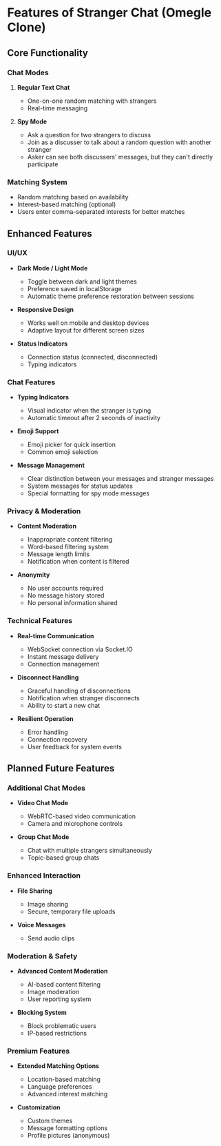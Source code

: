 # Features of Stranger Chat (Omegle Clone)

## Core Functionality

### Chat Modes
1. **Regular Text Chat**
   - One-on-one random matching with strangers
   - Real-time messaging

2. **Spy Mode**
   - Ask a question for two strangers to discuss
   - Join as a discusser to talk about a random question with another stranger
   - Asker can see both discussers' messages, but they can't directly participate

### Matching System
- Random matching based on availability
- Interest-based matching (optional)
- Users enter comma-separated interests for better matches

## Enhanced Features

### UI/UX
- **Dark Mode / Light Mode**
  - Toggle between dark and light themes
  - Preference saved in localStorage
  - Automatic theme preference restoration between sessions

- **Responsive Design**
  - Works well on mobile and desktop devices
  - Adaptive layout for different screen sizes

- **Status Indicators**
  - Connection status (connected, disconnected)
  - Typing indicators

### Chat Features
- **Typing Indicators**
  - Visual indicator when the stranger is typing
  - Automatic timeout after 2 seconds of inactivity

- **Emoji Support**
  - Emoji picker for quick insertion
  - Common emoji selection

- **Message Management**
  - Clear distinction between your messages and stranger messages
  - System messages for status updates
  - Special formatting for spy mode messages

### Privacy & Moderation
- **Content Moderation**
  - Inappropriate content filtering
  - Word-based filtering system
  - Message length limits
  - Notification when content is filtered

- **Anonymity**
  - No user accounts required
  - No message history stored
  - No personal information shared

### Technical Features
- **Real-time Communication**
  - WebSocket connection via Socket.IO
  - Instant message delivery
  - Connection management

- **Disconnect Handling**
  - Graceful handling of disconnections
  - Notification when stranger disconnects
  - Ability to start a new chat

- **Resilient Operation**
  - Error handling
  - Connection recovery
  - User feedback for system events

## Planned Future Features

### Additional Chat Modes
- **Video Chat Mode**
  - WebRTC-based video communication
  - Camera and microphone controls

- **Group Chat Mode**
  - Chat with multiple strangers simultaneously
  - Topic-based group chats

### Enhanced Interaction
- **File Sharing**
  - Image sharing
  - Secure, temporary file uploads

- **Voice Messages**
  - Send audio clips

### Moderation & Safety
- **Advanced Content Moderation**
  - AI-based content filtering
  - Image moderation
  - User reporting system

- **Blocking System**
  - Block problematic users
  - IP-based restrictions

### Premium Features
- **Extended Matching Options**
  - Location-based matching
  - Language preferences
  - Advanced interest matching

- **Customization**
  - Custom themes
  - Message formatting options
  - Profile pictures (anonymous)
